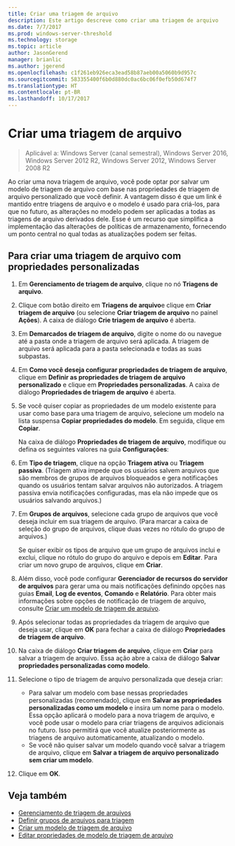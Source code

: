 ```yaml
---
title: Criar uma triagem de arquivo
description: Este artigo descreve como criar uma triagem de arquivo
ms.date: 7/7/2017
ms.prod: windows-server-threshold
ms.technology: storage
ms.topic: article
author: JasonGerend
manager: brianlic
ms.author: jgerend
ms.openlocfilehash: c1f261eb926eca3ead58b87aeb00a5060b9d957c
ms.sourcegitcommit: 583355400f6b0d880dc0ac6bc06f0efb50d674f7
ms.translationtype: HT
ms.contentlocale: pt-BR
ms.lasthandoff: 10/17/2017
---
```

# <a name="create-a-file-screen"></a>Criar uma triagem de arquivo

> Aplicável a: Windows Server (canal semestral), Windows Server 2016, Windows Server 2012 R2, Windows Server 2012, Windows Server 2008 R2

Ao criar uma nova triagem de arquivo, você pode optar por salvar um modelo de triagem de arquivo com base nas propriedades de triagem de arquivo personalizado que você definir. A vantagem disso é que um link é mantido entre triagens de arquivo e o modelo é usado para criá-los, para que no futuro, as alterações no modelo podem ser aplicadas a todas as triagens de arquivo derivados dele. Esse é um recurso que simplifica a implementação das alterações de políticas de armazenamento, fornecendo um ponto central no qual todas as atualizações podem ser feitas.

## <a name="to-create-a-file-screen-with-custom-properties"></a>Para criar uma triagem de arquivo com propriedades personalizadas

1.  Em **Gerenciamento de triagem de arquivo**, clique no nó **Triagens de arquivo**.

2.  Clique com botão direito em **Triagens de arquivo**e clique em **Criar triagem de arquivo** (ou selecione **Criar triagem de arquivo** no painel **Ações**). A caixa de diálogo **Crie triagem de arquivo** é aberta.

3.  Em **Demarcados de triagem de arquivo**, digite o nome do ou navegue até a pasta onde a triagem de arquivo será aplicada. A triagem de arquivo será aplicada para a pasta selecionada e todas as suas subpastas.

4.  Em **Como você deseja configurar propriedades de triagem de arquivo**, clique em **Definir as propriedades de triagem de arquivo personalizado** e clique em **Propriedades personalizadas**. A caixa de diálogo **Propriedades de triagem de arquivo** é aberta.

5.  Se você quiser copiar as propriedades de um modelo existente para usar como base para uma triagem de arquivo, selecione um modelo na lista suspensa **Copiar propriedades do modelo**. Em seguida, clique em **Copiar**.

    Na caixa de diálogo **Propriedades de triagem de arquivo**, modifique ou defina os seguintes valores na guia **Configurações**:

6.  Em **Tipo de triagem**, clique na opção **Triagem ativa** ou **Triagem passiva**. (Triagem ativa impede que os usuários salvem arquivos que são membros de grupos de arquivos bloqueados e gera notificações quando os usuários tentam salvar arquivos não autorizados. A triagem passiva envia notificações configuradas, mas ela não impede que os usuários salvando arquivos.)

7.  Em **Grupos de arquivos**, selecione cada grupo de arquivos que você deseja incluir em sua triagem de arquivo. (Para marcar a caixa de seleção do grupo de arquivos, clique duas vezes no rótulo do grupo de arquivos.)

    Se quiser exibir os tipos de arquivo que um grupo de arquivos inclui e exclui, clique no rótulo do grupo do arquivo e depois em **Editar**. Para criar um novo grupo de arquivos, clique em **Criar**.

8.  Além disso, você pode configurar **Gerenciador de recursos do servidor de arquivos** para gerar uma ou mais notificações definindo opções nas guias **Email**, **Log de eventos**, **Comando** e **Relatório**. Para obter mais informações sobre opções de notificação de triagem de arquivo, consulte [Criar um modelo de triagem de arquivo](create-file-screen-template.md).

9.  Após selecionar todas as propriedades da triagem de arquivo que deseja usar, clique em **OK** para fechar a caixa de diálogo **Propriedades de triagem de arquivo**.

10. Na caixa de diálogo **Criar triagem de arquivo**, clique em **Criar** para salvar a triagem de arquivo. Essa ação abre a caixa de diálogo **Salvar propriedades personalizadas como modelo**.

11. Selecione o tipo de triagem de arquivo personalizada que deseja criar:

    -   Para salvar um modelo com base nessas propriedades personalizadas (recomendado), clique em **Salvar as propriedades personalizadas como um modelo** e insira um nome para o modelo. Essa opção aplicará o modelo para a nova triagem de arquivo, e você pode usar o modelo para criar triagens de arquivos adicionais no futuro. Isso permitirá que você atualize posteriormente as triagens de arquivo automaticamente, atualizando o modelo.
    -   Se você não quiser salvar um modelo quando você salvar a triagem de arquivo, clique em **Salvar a triagem de arquivo personalizado sem criar um modelo**.

12. Clique em **OK**.

## <a name="see-also"></a>Veja também

-   [Gerenciamento de triagem de arquivos](file-screening-management.md)
-   [Definir grupos de arquivos para triagem](define-file-groups-for-screening.md)
-   [Criar um modelo de triagem de arquivo](create-file-screen-template.md)
-   [Editar propriedades de modelo de triagem de arquivo](edit-file-screen-template-properties.md)


